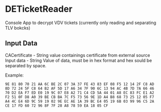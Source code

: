 # DETicketReader
Console App to decrypt VDV tickets (currently only reading and separating TLV bokcks) 

## Input Data

CACertificate - String value containings certificate from external source
Input data - String Value of data, must be in hex format and hex sould be separated by space. 

Example:

```
9E 81 80 70 21 AA 6C BE 2C 07 3A 37 FE 43 83 EF 08 F5 12 14 2F C8 AD 8D 72 24 5F C8 64 B2 AF 5D 17 A6 34 7F 90 6C 13 94 AC 4B 7D 7A 66 46 70 D2 EA F7 ED E0 19 9C 07 E8 A2 71 C4 CD 5A 44 01 A8 EC 83 FC E1 A2 F2 51 0F D8 A0 39 BE CB BA 7C F5 73 56 9E 1D A4 B8 68 73 25 12 05 F7 A4 4C E4 6D 9C 59 19 02 9E EC AE 1A 39 BC E4 05 19 6B 03 99 96 C5 2A CE 17 FD 60 72 96 8F 7F 28 A8 78 59 EA 18 05 CF
```
